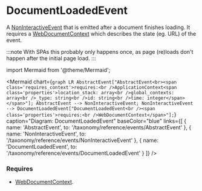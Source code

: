 # DocumentLoadedEvent

A [NonInteractiveEvent](/taxonomy/reference/events/NonInteractiveEvent.md) that is emitted after a document finishes loading. It requires a 
[WebDocumentContext](/taxonomy/reference/location-contexts/WebDocumentContext) which describes the state (eg. URL) of the event.

:::note 
With SPAs this probably only happens once, as page (re)loads don't happen after the initial page load.
:::

import Mermaid from '@theme/Mermaid';

<Mermaid chart={`
	graph LR
    AbstractEvent["AbstractEvent<br><span class='requires_context'>requires:<br />ApplicationContext<span class='properties'>location_stack: array<br />global_contexts: array<br />_type: string<br />id: string<br />time: integer</span></span>"];
    AbstractEvent --> NonInteractiveEvent;
    NonInteractiveEvent --> DocumentLoadedEvent["DocumentLoadedEvent<br /><span class='properties'>requires:<br />WebDocumentContext</span>"];
`} 
  caption="Diagram: DocumentLoadedEvent" 
  baseColor="blue" 
  links={[
    { name: 'AbstractEvent', to: '/taxonomy/reference/events/AbstractEvent' },
    { name: 'NonInteractiveEvent', to: '/taxonomy/reference/events/NonInteractiveEvent' },
    { name: 'DocumentLoadedEvent', to: '/taxonomy/reference/events/DocumentLoadedEvent' }
  ]}
/>

### Requires
- [WebDocumentContext](/taxonomy/reference/location-contexts/WebDocumentContext.md).